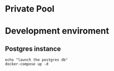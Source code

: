 # Private Pool

# Development enviroment

## Postgres instance

```
echo "launch the postgres db"
docker-compose up -d
```